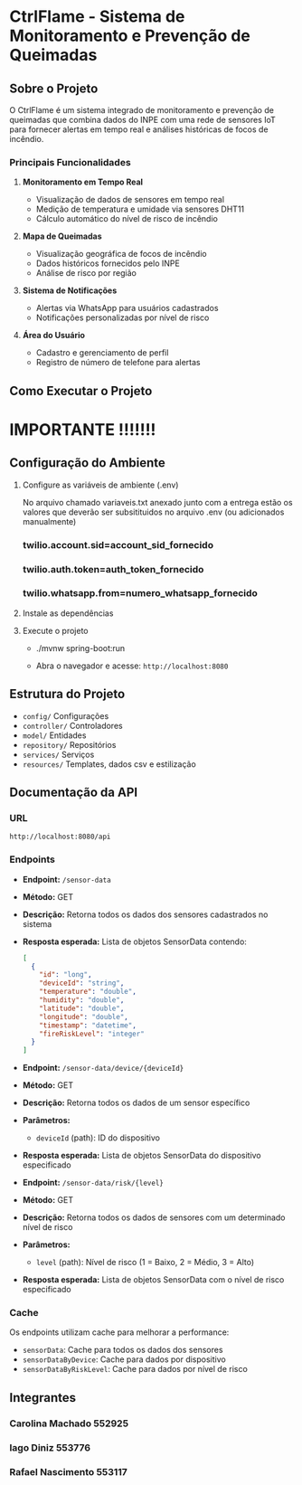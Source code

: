 # CtrlFlame - Sistema de Monitoramento e Prevenção de Queimadas

##  Sobre o Projeto

O CtrlFlame é um sistema integrado de monitoramento e prevenção de queimadas que combina dados do INPE com uma rede de sensores IoT para fornecer alertas em tempo real e análises históricas de focos de incêndio.

###  Principais Funcionalidades

1. **Monitoramento em Tempo Real**
   - Visualização de dados de sensores em tempo real
   - Medição de temperatura e umidade via sensores DHT11
   - Cálculo automático do nível de risco de incêndio

2. **Mapa de Queimadas**
   - Visualização geográfica de focos de incêndio
   - Dados históricos fornecidos pelo INPE
   - Análise de risco por região

3. **Sistema de Notificações**
   - Alertas via WhatsApp para usuários cadastrados
   - Notificações personalizadas por nível de risco

4. **Área do Usuário**
   - Cadastro e gerenciamento de perfil
   - Registro de número de telefone para alertas

## Como Executar o Projeto

# IMPORTANTE !!!!!!!

## Configuração do Ambiente

1. Configure as variáveis de ambiente (.env)

   No arquivo chamado variaveis.txt anexado junto com a entrega estão os valores que deverão ser subsitituidos no arquivo .env (ou adicionados manualmente)

   ### twilio.account.sid=account_sid_fornecido 
   ### twilio.auth.token=auth_token_fornecido
   ### twilio.whatsapp.from=numero_whatsapp_fornecido

2. Instale as dependências 


3. Execute o projeto
   - ./mvnw spring-boot:run

   - Abra o navegador e acesse: `http://localhost:8080`



## Estrutura do Projeto

- `config/`      Configurações
- `controller/`  Controladores
- `model/`   Entidades
- `repository/` Repositórios
- `services/`  Serviços
- `resources/` Templates, dados csv e estilização


## Documentação da API

### URL
```
http://localhost:8080/api
```

### Endpoints

- **Endpoint:** `/sensor-data`
- **Método:** GET
- **Descrição:** Retorna todos os dados dos sensores cadastrados no sistema
- **Resposta esperada:** Lista de objetos SensorData contendo:
  ```json
  [
    {
      "id": "long",
      "deviceId": "string",
      "temperature": "double",
      "humidity": "double",
      "latitude": "double",
      "longitude": "double",
      "timestamp": "datetime",
      "fireRiskLevel": "integer"
    }
  ]
  ```

- **Endpoint:** `/sensor-data/device/{deviceId}`
- **Método:** GET
- **Descrição:** Retorna todos os dados de um sensor específico
- **Parâmetros:**
  - `deviceId` (path): ID do dispositivo
- **Resposta esperada:** Lista de objetos SensorData do dispositivo especificado

- **Endpoint:** `/sensor-data/risk/{level}`
- **Método:** GET
- **Descrição:** Retorna todos os dados de sensores com um determinado nível de risco
- **Parâmetros:**
  - `level` (path): Nível de risco (1 = Baixo, 2 = Médio, 3 = Alto)
- **Resposta esperada:** Lista de objetos SensorData com o nível de risco especificado

### Cache

Os endpoints utilizam cache para melhorar a performance:
- `sensorData`: Cache para todos os dados dos sensores
- `sensorDataByDevice`: Cache para dados por dispositivo
- `sensorDataByRiskLevel`: Cache para dados por nível de risco


## Integrantes

### Carolina Machado 552925
### Iago Diniz 553776
### Rafael Nascimento 553117


